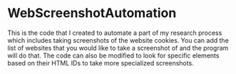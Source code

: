 # WebScreenshotAutomation
This is the code that I created to automate a part of my research process which includes taking screenshots of the website cookies. 
You can add the list of websites that you would like to take a screenshot of and the program will do that. The code can also be modified to look for 
specific elements based on their HTML IDs to take more specialized screenshots.
